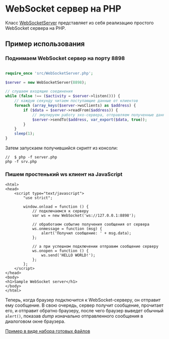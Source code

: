 # WebSocket сервер на PHP

Класс [WebSocketServer](src/WebSocketServer.php) представляет из себя реализацию простого WebSocket сервера на PHP.

## Пример использования

### Поднимаем WebSocket сервер на порту 8898

```php

require_once 'src/WebSocketServer.php';

$server = new WebSocketServer(8898);

// слушаем входящие соединения
while (false !== ($activity = $server->listen())) {
    // каждую секунду читаем поступающие данные от клиентов
    foreach (array_keys($server->wsClients) as $address) {
        if ($data = $server->readFrom($address)) {
            // эмулируем работу эхо-сервера, отправляем полученные данные клиенту
            $server->sendTo($address, var_export($data, true));
        }
    }
    sleep(1);
}

```

Затем запускаем получившийся скрипт из консоли:

```
//  $ php -f server.php
php -f srv.php
```


### Пишем простенький ws клиент на JavaScript

```
<html>
<head>
    <script type="text/javascript">
        "use strict";

        window.onload = function () {
            // подключаемся к серверу
            var ws = new WebSocket('ws://127.0.0.1:8898');
            
            // обработаем событие получения сообщения от сервера
            ws.onmessage = function (msg) {
                alert('Получил сообщение: ' + msg.data);
            };
            
            // а при успешном подключении отправим сообщение серверу
            ws.onopen = function () {
                ws.send('HELLO WORLD!');
            };
        };
    </script>
</head>
<body>
<h1>Sample WebSocket server</h1>
</body>
</html>
```

Теперь, когда браузер подключится к WebSocket-серверу, он отправит ему сообщение.
В свою очередь, сервер получит сообщение, прочитает его, и отправит обратно браузеру,
после чего браузер выведет обычный `alert()`, показав _dump_ изначально отправленного сообщения
в диалоговом окне браузера.
 
[Пример в виде набора готовых файлов](sample)

